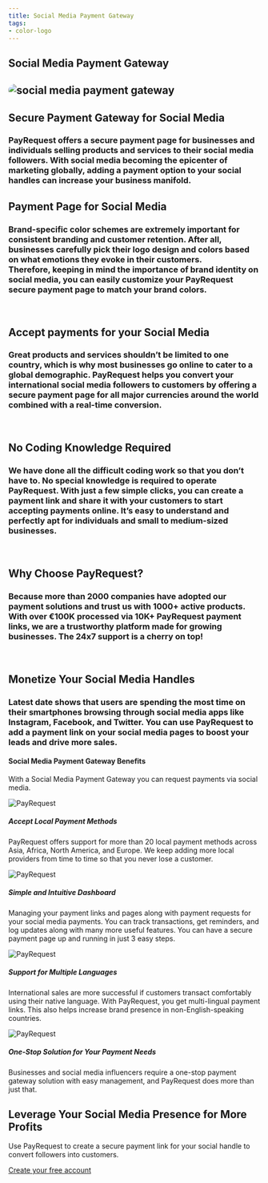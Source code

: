 ```yaml
---
title: Social Media Payment Gateway
tags:
- color-logo
---
```


<section class="breadcrumb-area">
         <div class="breadcrumb-shape"></div>
         <div class="container">
            <div class="row">
               <div class="col-lg-12">
                  <div class="breadcrumb-inn">
                     <div class="section-title wow fadeInUp" data-wow-duration="1s" data-wow-delay="0.3s" style="visibility: visible; animation-duration: 1s; animation-delay: 0.3s; animation-name: fadeInUp;">
                       <h1> Social Media <span>Payment Gateway</span></h1>
                     </div>
                  </div>
               </div>
            </div>
         </div>
</section>



<section class="about-page-section section_100">
         <div class="container">
            <div class="row">
               <div class="col-lg-12">

</div>
            </div>
            <div class="row align-items-center">
               <div class="col-lg-4 lg-1">
   <div class="about-page-left wow fadeInLeft" data-wow-duration="1s" data-wow-delay="0.5s" style="visibility: visible; animation-duration: 1s; animation-delay: 0.5s; animation-name: fadeInLeft;">
                     <h2 class="mr-5"><div class="">
 <img src="https://payrequest.io/assets/img/banners/payrequest-dashboard-v2.png" alt="social media payment gateway" style="
    border-radius: 20px;
">
                     </div></h2>
                  </div>
               </div>
               <div class="col-lg-7">
                  <div class="about-page-text wow fadeInRight" data-wow-duration="1s" data-wow-delay="0.6s" style="visibility: visible; animation-duration: 1s; animation-delay: 0.6s; animation-name: fadeInRight;">
                     <div class="section-title wow fadeInUp" data-wow-duration="1s" data-wow-delay="0.3s" style="visibility: visible; animation-duration: 1s; animation-delay: 0.3s; animation-name: fadeInUp;">
 <h2>Secure Payment Gateway 
<span> for Social Media</span>

</h2>
                  </div>

<h3>
PayRequest offers a secure payment page for businesses and individuals selling products and services to their social media followers. With social media becoming the epicenter of marketing globally, adding a payment option to your social handles can increase your business manifold.
</h3>
</div>
</div>
</div>
</div>
</section>




<section class="blog-section section_100">
<div class="container">
<div class="row align-items-center">
<div class="col-lg-10 col-md-12">
<div class="section-title wow fadeInLeft" data-wow-duration="1s" data-wow-delay="0.3s" style="visibility: visible; animation-duration: 1s; animation-delay: 0.3s; animation-name: fadeInLeft;">
<h2> Payment Page for
<span> Social Media</span></h2>
</div>
</div>
</div>
<h3>
Brand-specific color schemes are extremely important for consistent branding and customer retention. After all, businesses carefully pick their logo design and colors based on what emotions they evoke in their customers.
<br />
Therefore, keeping in mind the importance of brand identity on social media, you can easily customize your PayRequest secure payment page to match your brand colors.
</h3>

<br />
<div class="row align-items-center">
<div class="col-lg-10 col-md-12">
<div class="section-title wow fadeInLeft" data-wow-duration="1s" data-wow-delay="0.3s" style="visibility: visible; animation-duration: 1s; animation-delay: 0.3s; animation-name: fadeInLeft;">
<h2> Accept payments for your
<span> Social Media</span></h2>
</div>
</div>
</div>
<h3>
Great products and services shouldn’t be limited to one country, which is why most businesses go online to cater to a global demographic. PayRequest helps you convert your international social media followers to customers by offering a secure payment page for all major currencies around the world combined with a real-time conversion.
</h3>

<br />
<div class="row align-items-center">
<div class="col-lg-10 col-md-12">
<div class="section-title wow fadeInLeft" data-wow-duration="1s" data-wow-delay="0.3s" style="visibility: visible; animation-duration: 1s; animation-delay: 0.3s; animation-name: fadeInLeft;">
<h2> No Coding Knowledge
<span> Required</span></h2>
</div>
</div>
</div>
<h3>
We have done all the difficult coding work so that you don’t have to. No special knowledge is required to operate PayRequest. With just a few simple clicks, you can create a payment link and share it with your customers to start accepting payments online. It’s easy to understand and perfectly apt for individuals and small to medium-sized businesses.
</h3>

<br />
<div class="row align-items-center">
<div class="col-lg-10 col-md-12">
<div class="section-title wow fadeInLeft" data-wow-duration="1s" data-wow-delay="0.3s" style="visibility: visible; animation-duration: 1s; animation-delay: 0.3s; animation-name: fadeInLeft;">
<h2> Why Choose 
<span> PayRequest?</span></h2>
</div>
</div>
</div>
<h3>
Because more than 2000 companies have adopted our payment solutions and trust us with 1000+ active products. With over €100K processed via 10K+ PayRequest payment links, we are a trustworthy platform made for growing businesses. The 24x7 support is a cherry on top!
</h3>

<br />
<div class="row align-items-center">
<div class="col-lg-10 col-md-12">
<div class="section-title wow fadeInLeft" data-wow-duration="1s" data-wow-delay="0.3s" style="visibility: visible; animation-duration: 1s; animation-delay: 0.3s; animation-name: fadeInLeft;">
<h2> Monetize Your
<span> Social Media Handles</span></h2>
</div>
</div>
</div>
<h3>
Latest date shows that users are spending the most time on their smartphones browsing through social media apps like Instagram, Facebook, and Twitter. You can use PayRequest to add a payment link on your social media pages to boost your leads and drive more sales.
</h3>

</div>
</section>



<section class="contact-form section_100">
         <div class="container">
            <div class="service-details-text">
 <h4>Social Media Payment Gateway Benefits</h4>
 <p>
With a Social Media Payment Gateway you can request payments via social media.
</p>
                        <div class="service-works">
                           <div class="row">
                              <div class="col-md-6">
                                 <div class="service-works-item">
                                    <div class="service-works-icon">
                                  <img src="https://payrequest.io/assets/logos/Icon%20Light%20Blue%20Aqua.png?" alt="PayRequest">
                                    </div>
<div class="service-works-info">
<h5> Accept Local Payment Methods</h5>
<p>
PayRequest offers support for more than 20 local payment methods across Asia, Africa, North America, and Europe. We keep adding more local providers from time to time so that you never lose a customer.
</p>
                                    </div>
                                 </div>
                              </div>
                              <div class="col-md-6">
                                 <div class="service-works-item">
                                    <div class="service-works-icon">
                                       <img src="https://payrequest.io/assets/logos/Icon%20Light%20Blue%20Aqua.png?" alt="PayRequest">
                                    </div>
<div class="service-works-info">
<h5> Simple and Intuitive Dashboard </h5>
<p>
Managing your payment links and pages along with payment requests for your social media payments. You can track transactions, get reminders, and log updates along with many more useful features. You can have a secure payment page up and running in just 3 easy steps.
</p>
                                    </div>
                                 </div>
                              </div>
                              <div class="col-md-6">
                                 <div class="service-works-item">
                                    <div class="service-works-icon">
                            <img src="https://payrequest.io/assets/logos/Icon%20Light%20Blue%20Aqua.png?" alt="PayRequest">
                                    </div>
<div class="service-works-info">
<h5> Support for Multiple Languages</h5>
<p>
 International sales are more successful if customers transact comfortably using their native language. With PayRequest, you get multi-lingual payment links. This also helps increase brand presence in non-English-speaking countries.
 </p>
</div>
                                 </div>
                              </div>
                              <div class="col-md-6">
                                 <div class="service-works-item">
                                    <div class="service-works-icon">
                            <img src="https://payrequest.io/assets/logos/Icon%20Light%20Blue%20Aqua.png?" alt="PayRequest">
                                    </div>
                                    <div class="service-works-info">
<h5> One-Stop Solution for Your Payment Needs</h5>
<p>
Businesses and social media influencers require a one-stop payment gateway solution with easy management, and PayRequest does more than just that.
</p>
                                    </div>
                                 </div>
                              </div>
                           </div>
                        </div>
                     </div>



</div>
</section>


<section class="subscribe-section innser_subscribe section_100">
<div class="container">
            <div class="row">
               <div class="col-lg-12">
                  <div class="subscribe-box wow fadeInUp" data-wow-duration="1s" data-wow-delay="0.3s" style="visibility: visible; animation-duration: 1s; animation-delay: 0.3s; animation-name: fadeInUp;">
                     <div class="section-title">
<h2>Leverage Your Social Media Presence for <span> More Profits</span></h2>
<p>
Use PayRequest to create a secure payment link for your social handle to convert followers into customers.
</p>
                     </div>
<a href="https://dashboard.payrequest.io/" class="theme-btn-white wow fadeInUp" data-wow-duration="2s" data-wow-delay="0.5s" style="visibility: visible; animation-duration: 2s; animation-delay: 0.5s; animation-name: fadeInUp;">
Create your free account   <span class="fa fa-chevron-right" aria-hidden="true"></span></a>
</div>
               </div>
            </div>
         </div>
</section>